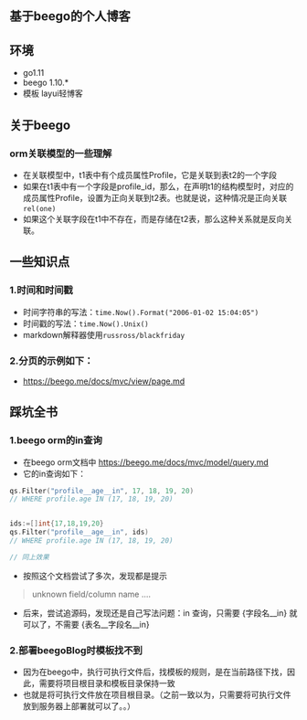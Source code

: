 ## 基于beego的个人博客

## 环境
* go1.11
* beego 1.10.*
* 模板 layui轻博客

## 关于beego
### orm关联模型的一些理解
* 在关联模型中，t1表中有个成员属性Profile，它是关联到表t2的一个字段
* 如果在t1表中有一个字段是profile_id，那么，在声明t1的结构模型时，对应的成员属性Profile，设置为正向关联到t2表。也就是说，这种情况是正向关联`rel(one)`
* 如果这个关联字段在t1中不存在，而是存储在t2表，那么这种关系就是反向关联。

## 一些知识点
### 1.时间和时间戳
* 时间字符串的写法：`time.Now().Format("2006-01-02 15:04:05")`
* 时间戳的写法：`time.Now().Unix()`
* markdown解释器使用`russross/blackfriday`

### 2.分页的示例如下：
* https://beego.me/docs/mvc/view/page.md

## 踩坑全书
### 1.beego orm的in查询
* 在beego orm文档中 https://beego.me/docs/mvc/model/query.md
* 它的in查询如下：

```go
qs.Filter("profile__age__in", 17, 18, 19, 20)
// WHERE profile.age IN (17, 18, 19, 20)


ids:=[]int{17,18,19,20}
qs.Filter("profile__age__in", ids)
// WHERE profile.age IN (17, 18, 19, 20)

// 同上效果
```

* 按照这个文档尝试了多次，发现都是提示
> unknown field/column name ....

* 后来，尝试追源码，发现还是自己写法问题：in 查询，只需要 {字段名__in} 就可以了，不需要 {表名__字段名__in}

### 2.部署beegoBlog时模板找不到
* 因为在beego中，执行可执行文件后，找模板的规则，是在当前路径下找，因此，需要将项目根目录和模板目录保持一致
* 也就是将可执行文件放在项目根目录。（之前一致以为，只需要将可执行文件放到服务器上部署就可以了。。）



